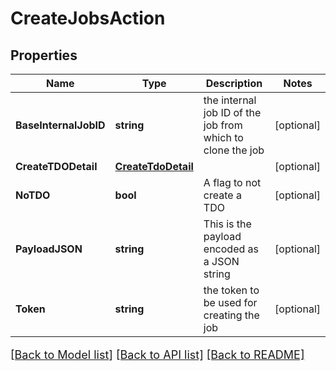# CreateJobsAction

## Properties

Name | Type | Description | Notes
------------ | ------------- | ------------- | -------------
**BaseInternalJobID** | **string** | the internal job ID of the job from which to clone the job | [optional] 
**CreateTDODetail** | [**CreateTdoDetail**](CreateTDODetail.md) |  | [optional] 
**NoTDO** | **bool** | A flag to not create a TDO | [optional] 
**PayloadJSON** | **string** | This is the payload encoded as a JSON string | [optional] 
**Token** | **string** | the token to be used for creating the job | [optional] 

[[Back to Model list]](../README.md#documentation-for-models) [[Back to API list]](../README.md#documentation-for-api-endpoints) [[Back to README]](../README.md)

<style>
     p, ul, ol, li { font-size: 18px !important;}
</style>


